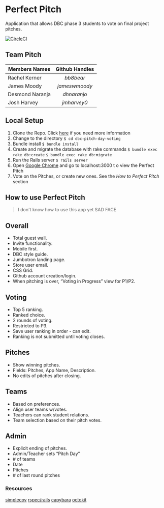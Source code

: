 # Perfect Pitch
Application that allows DBC phase 3 students to vote on final project pitches.

[![CircleCI](https://circleci.com/gh/chi-rock-doves-2017/dbc-pitch-day-voting.svg?style=shield)](https://circleci.com/gh/chi-rock-doves-2017/dbc-pitch-day-voting)

## Team Pitch
| Members Names  | Github Handles |
| -------------- |:--------------:|
| Rachel Kerner  | *bb8bear* |
| James Moody | *jameswmoody* |
| Desmond Naranja | *dhnaranjo* |
| Josh Harvey | *jmharvey0* |

## Local Setup
1. Clone the Repo. Click [here](https://help.github.com/articles/cloning-a-repository/) if you need more information
2. Change to the directory
```$ cd dbc-pitch-day-voting```
3. Bundle install
```$ bundle install```
4. Create and migrate the database with rake commands
```$ bundle exec rake db:create```
```$ bundle exec rake db:migrate```
5. Run the Rails server
```$ rails server```
6. Open [Google Chrome](https://www.google.com/chrome/browser/desktop/index.html) and go to localhost:3000 t o view the Perfect Pitch
7. Vote on the Pitches, or create new ones. See the *How to Perfect Pitch* section

## How to use Perfect Pitch
> I don't know how to use this app yet SAD FACE

## Overall
- Total guest wall.
- Invite functionality.
- Mobile first.
- DBC style guide.
- Jumbotron landing page.
- Store user email.
- CSS Grid.
- Github account creation/login.
- When pitching is over, “Voting in Progress” view for P1/P2.

## Voting
- Top 5 ranking.
- Ranked choice.
- 2 rounds of voting.
- Restricted to P3.
- Save user ranking in order - can edit.
- Ranking is not submitted until voting closes.

## Pitches
- Show winning pitches.
- Fields: Pitches, App Name, Description.
- No edits of pitches after closing.

## Teams
- Based on preferences.
- Align user teams w/votes.
- Teachers can rank student relations.
- Team selection based on their pitch votes.

## Admin
- Explicit ending of pitches.
- Admin/Teacher sets “Pitch Day”
- \# of teams
- Date
- Pitches
- \# of last round pitches



### Resources
[simplecov](https://github.com/colszowka/simplecov)
[rspec/rails](https://github.com/rspec/rspec-rails)
[capybara](https://github.com/teamcapybara/capybara)
[octokit](https://github.com/octokit/octokit.rb)
